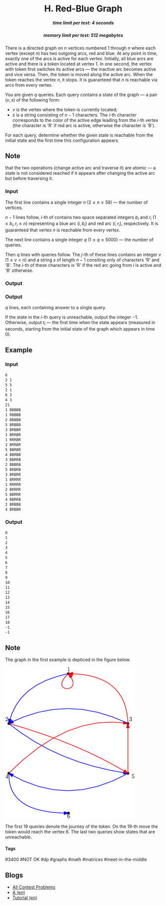 <h1 style='text-align: center;'> H. Red-Blue Graph</h1>

<h5 style='text-align: center;'>time limit per test: 4 seconds</h5>
<h5 style='text-align: center;'>memory limit per test: 512 megabytes</h5>

There is a directed graph on $n$ vertices numbered $1$ through $n$ where each vertex (except $n$) has two outgoing arcs, red and blue. At any point in time, exactly one of the arcs is active for each vertex. Initially, all blue arcs are active and there is a token located at vertex $1$. In one second, the vertex with token first switches its active arcs — the inactive arc becomes active and vice versa. Then, the token is moved along the active arc. When the token reaches the vertex $n$, it stops. It is guaranteed that $n$ is reachable via arcs from every vertex.

You are given $q$ queries. Each query contains a state of the graph — a pair $(v, s)$ of the following form: 

* $v$ is the vertex where the token is currently located;
* $s$ is a string consisting of $n - 1$ characters. The $i$-th character corresponds to the color of the active edge leading from the $i$-th vertex (the character is 'R' if red arc is active, otherwise the character is 'B').

For each query, determine whether the given state is reachable from the initial state and the first time this configuration appears. 
## Note

 that the two operations (change active arc and traverse it) are atomic — a state is not considered reached if it appears after changing the active arc but before traversing it.

### Input

The first line contains a single integer $n$ ($2 \leq n \leq 58$) — the number of vertices.

$n-1$ lines follow, $i$-th of contains two space separated integers $b_i$ and $r_i$ ($1 \leq b_i, r_i \leq n$) representing a blue arc $(i, b_i)$ and red arc $(i, r_i)$, respectively. It is guaranteed that vertex $n$ is reachable from every vertex.

The next line contains a single integer $q$ ($1 \leq q \leq 5000$) — the number of queries.

Then $q$ lines with queries follow. The $j$-th of these lines contains an integer $v$ ($1 \leq v < n$) and a string $s$ of length $n-1$ consiting only of characters 'R' and 'B'. The $i$-th of these characters is 'R' if the red arc going from $i$ is active and 'B' otherwise.

### Output

### Output

 $q$ lines, each containing answer to a single query.

If the state in the $i$-th query is unreachable, output the integer $-1$. Otherwise, output $t_i$ — the first time when the state appears (measured in seconds, starting from the initial state of the graph which appears in time $0$).

## Example

### Input


```text
6
2 1
5 5
2 1
6 3
4 3
21
1 BBBBB
1 RBBBB
2 BBBBB
5 BRBBB
3 BRBBR
1 BRRBR
1 RRRBR
2 BRRBR
5 BBRBR
4 BBRBB
3 BBRRB
2 BBBRB
5 BRBRB
3 BRBRR
1 BRRRR
1 RRRRR
2 BRRRR
5 BBRRR
4 BBRRB
2 BRBBB
4 BRBBR
```
### Output


```text
0
1
2
3
4
5
6
7
8
9
10
11
12
13
14
15
16
17
18
-1
-1
```
## Note

The graph in the first example is depticed in the figure below.

![](images/84be2cb4eb3130e1238892f1f1cd7d6e9c02a773.png)

The first $19$ queries denote the journey of the token. On the $19$-th move the token would reach the vertex $6$. The last two queries show states that are unreachable.



#### Tags 

#3400 #NOT OK #dp #graphs #math #matrices #meet-in-the-middle 

## Blogs
- [All Contest Problems](../Codeforces_Global_Round_6.md)
- [A (en)](../blogs/A_(en).md)
- [Tutorial (en)](../blogs/Tutorial_(en).md)

